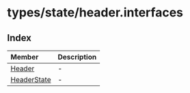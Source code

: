 # types/state/header.interfaces

## Index

| Member | Description |
| :------ | :------ |
| [Header](interfaces/Header.md) | - |
| [HeaderState](type-aliases/HeaderState.md) | - |
